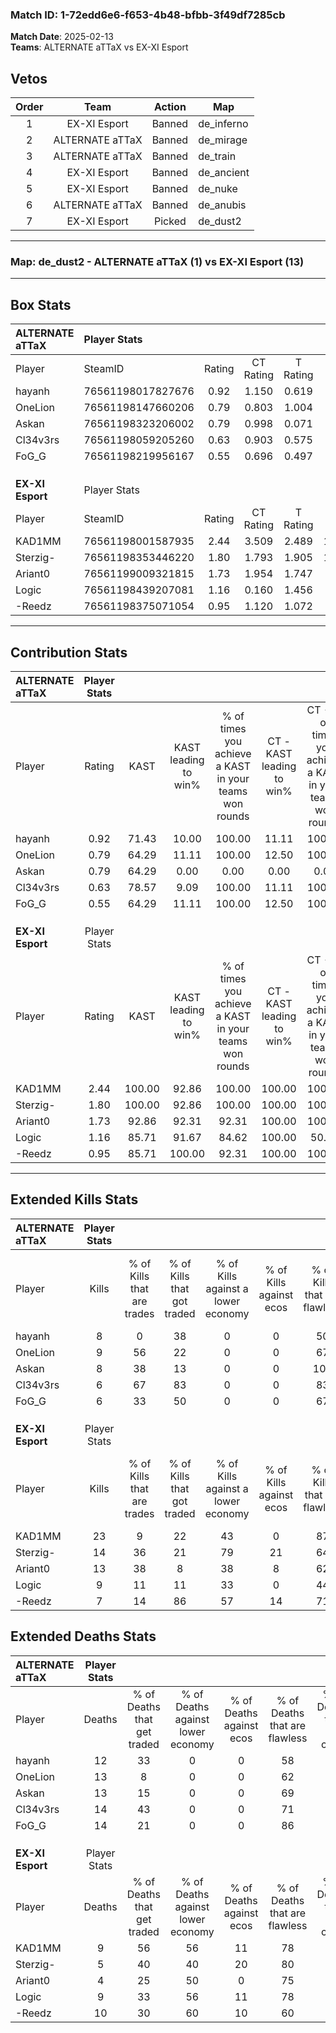### Match ID: 1-72edd6e6-f653-4b48-bfbb-3f49df7285cb  
**Match Date**: 2025-02-13  
**Teams**: ALTERNATE aTTaX vs EX-XI Esport  

## Vetos  

| Order | Team | Action | Map |
| :---: | :--: | :----: | --- |
| 1 | EX-XI Esport | Banned | de_inferno |
| 2 | ALTERNATE aTTaX | Banned | de_mirage |
| 3 | ALTERNATE aTTaX | Banned | de_train |
| 4 | EX-XI Esport | Banned | de_ancient |
| 5 | EX-XI Esport | Banned | de_nuke |
| 6 | ALTERNATE aTTaX | Banned | de_anubis |
| 7 | EX-XI Esport | Picked | de_dust2 |

---  

### **Map**: de_dust2 - ALTERNATE aTTaX (1) vs EX-XI Esport (13)  
---  

## Box Stats  

| **ALTERNATE aTTaX** | Player Stats      |        |           |          |        |       |       |         |        |      |     |
| :- | :- | :-: | :-: | :-: | :-: | :-: | :-: | :-: | :-: | :-: | :-: |
| Player              | SteamID           | Rating | CT Rating | T Rating |  KAST  |  ADR  | Kills | Assists | Deaths | K/D  | HS% |
| hayanh              | 76561198017827676 |  0.92  |   1.150   |  0.619   | 71.43  | 90.0  |   8   |    2    |   12   | 0.67 | 50  |
| OneLion             | 76561198147660206 |  0.79  |   0.803   |  1.004   | 64.29  | 56.4  |   9   |    3    |   13   | 0.69 | 55  |
| Askan               | 76561198323206002 |  0.79  |   0.998   |  0.071   | 64.29  | 76.7  |   8   |    2    |   13   | 0.62 |  0  |
| Cl34v3rs            | 76561198059205260 |  0.63  |   0.903   |  0.575   | 78.57  | 46.3  |   6   |    1    |   14   | 0.43 | 33  |
| FoG_G               | 76561198219956167 |  0.55  |   0.696   |  0.497   | 64.29  | 55.1  |   6   |    1    |   14   | 0.43 | 66  |
|                     |                   |        |           |          |        |       |       |         |        |      |     |
|                     |                   |        |           |          |        |       |       |         |        |      |     |
|                     |                   |        |           |          |        |       |       |         |        |      |     |
| **EX-XI Esport**    | Player Stats      |        |           |          |        |       |       |         |        |      |     |
| Player              | SteamID           | Rating | CT Rating | T Rating |  KAST  |  ADR  | Kills | Assists | Deaths | K/D  | HS% |
| KAD1MM              | 76561198001587935 |  2.44  |   3.509   |  2.489   | 100.00 | 168.8 |  23   |    5    |   9    | 2.56 | 39  |
| Sterzig-            | 76561198353446220 |  1.80  |   1.793   |  1.905   | 100.00 | 87.6  |  14   |    8    |   5    | 2.80 | 42  |
| Ariant0             | 76561199009321815 |  1.73  |   1.954   |  1.747   | 92.86  | 97.3  |  13   |    4    |   4    | 3.25 | 84  |
| Logic               | 76561198439207081 |  1.16  |   0.160   |  1.456   | 85.71  | 71.1  |   9   |    4    |   9    | 1.00 | 77  |
| -Reedz              | 76561198375071054 |  0.95  |   1.120   |  1.072   | 85.71  | 57.7  |   7   |    4    |   10   | 0.70 | 42  |
---  

## Contribution Stats  

| **ALTERNATE aTTaX** | Player Stats |        |                      |                                                        |                           |                                                             |                          |                                                            |
| :- | :-: | :-: | :-: | :-: | :-: | :-: | :-: | :-: |
| Player              |    Rating    |  KAST  | KAST leading to win% | % of times you achieve a KAST in your teams won rounds | CT - KAST leading to win% | CT - % of times you achieve a KAST in your teams won rounds | T - KAST leading to win% | T - % of times you achieve a KAST in your teams won rounds |
| hayanh              |     0.92     | 71.43  |        10.00         |                         100.00                         |           11.11           |                           100.00                            |           0.00           |                            0.00                            |
| OneLion             |     0.79     | 64.29  |        11.11         |                         100.00                         |           12.50           |                           100.00                            |           0.00           |                            0.00                            |
| Askan               |     0.79     | 64.29  |         0.00         |                          0.00                          |           0.00            |                            0.00                             |           0.00           |                            0.00                            |
| Cl34v3rs            |     0.63     | 78.57  |         9.09         |                         100.00                         |           11.11           |                           100.00                            |           0.00           |                            0.00                            |
| FoG_G               |     0.55     | 64.29  |        11.11         |                         100.00                         |           12.50           |                           100.00                            |           0.00           |                            0.00                            |
|                     |              |        |                      |                                                        |                           |                                                             |                          |                                                            |
|                     |              |        |                      |                                                        |                           |                                                             |                          |                                                            |
|                     |              |        |                      |                                                        |                           |                                                             |                          |                                                            |
| **EX-XI Esport**    | Player Stats |        |                      |                                                        |                           |                                                             |                          |                                                            |
| Player              |    Rating    |  KAST  | KAST leading to win% | % of times you achieve a KAST in your teams won rounds | CT - KAST leading to win% | CT - % of times you achieve a KAST in your teams won rounds | T - KAST leading to win% | T - % of times you achieve a KAST in your teams won rounds |
| KAD1MM              |     2.44     | 100.00 |        92.86         |                         100.00                         |          100.00           |                           100.00                            |          91.67           |                           100.00                           |
| Sterzig-            |     1.80     | 100.00 |        92.86         |                         100.00                         |          100.00           |                           100.00                            |          91.67           |                           100.00                           |
| Ariant0             |     1.73     | 92.86  |        92.31         |                         92.31                          |          100.00           |                           100.00                            |          90.91           |                           90.91                            |
| Logic               |     1.16     | 85.71  |        91.67         |                         84.62                          |          100.00           |                            50.00                            |          90.91           |                           90.91                            |
| -Reedz              |     0.95     | 85.71  |        100.00        |                         92.31                          |          100.00           |                           100.00                            |          100.00          |                           90.91                            |
---  

## Extended Kills Stats  

| **ALTERNATE aTTaX** | Player Stats |                            |                            |                                    |                         |                              |                                 |                                       |                    |           |
| :- | :-: | :-: | :-: | :-: | :-: | :-: | :-: | :-: | :-: | :-: |
| Player              |    Kills     | % of Kills that are trades | % of Kills that got traded | % of Kills against a lower economy | % of Kills against ecos | % of Kills that are flawless | % of Kills that are close duels | % of Kills that are assisted by flash | Pistol Round Kills | AWP Kills |
| hayanh              |      8       |             0              |             38             |                 0                  |            0            |              50              |               25                |                   0                   |         0          |     0     |
| OneLion             |      9       |             56             |             22             |                 0                  |            0            |              67              |               11                |                   0                   |         0          |     0     |
| Askan               |      8       |             38             |             13             |                 0                  |            0            |             100              |                0                |                   0                   |         5          |     0     |
| Cl34v3rs            |      6       |             67             |             83             |                 0                  |            0            |              83              |                0                |                   0                   |         0          |     1     |
| FoG_G               |      6       |             33             |             50             |                 0                  |            0            |              67              |               17                |                  17                   |         1          |     1     |
|                     |              |                            |                            |                                    |                         |                              |                                 |                                       |                    |           |
|                     |              |                            |                            |                                    |                         |                              |                                 |                                       |                    |           |
|                     |              |                            |                            |                                    |                         |                              |                                 |                                       |                    |           |
| **EX-XI Esport**    | Player Stats |                            |                            |                                    |                         |                              |                                 |                                       |                    |           |
| Player              |    Kills     | % of Kills that are trades | % of Kills that got traded | % of Kills against a lower economy | % of Kills against ecos | % of Kills that are flawless | % of Kills that are close duels | % of Kills that are assisted by flash | Pistol Round Kills | AWP Kills |
| KAD1MM              |      23      |             9              |             22             |                 43                 |            0            |              87              |                0                |                  22                   |         10         |     4     |
| Sterzig-            |      14      |             36             |             21             |                 79                 |           21            |              64              |                7                |                   0                   |         1          |     1     |
| Ariant0             |      13      |             38             |             8              |                 38                 |            8            |              62              |                8                |                   8                   |         0          |     3     |
| Logic               |      9       |             11             |             11             |                 33                 |            0            |              44              |               11                |                   0                   |         0          |     1     |
| -Reedz              |      7       |             14             |             86             |                 57                 |           14            |              71              |                0                |                   0                   |         0          |     1     |
## Extended Deaths Stats  

| **ALTERNATE aTTaX** | Player Stats |                             |                                   |                          |                               |                            |                           |               |
| :- | :-: | :-: | :-: | :-: | :-: | :-: | :-: | :-: |
| Player              |    Deaths    | % of Deaths that get traded | % of Deaths against lower economy | % of Deaths against ecos | % of Deaths that are flawless | % of Deaths that are close | % of Deaths while blinded | Deaths to AWP |
| hayanh              |      12      |             33              |                 0                 |            0             |              58               |             17             |             0             |       0       |
| OneLion             |      13      |              8              |                 0                 |            0             |              62               |             0              |             0             |       3       |
| Askan               |      13      |             15              |                 0                 |            0             |              69               |             0              |            23             |       4       |
| Cl34v3rs            |      14      |             43              |                 0                 |            0             |              71               |             7              |            14             |       1       |
| FoG_G               |      14      |             21              |                 0                 |            0             |              86               |             0              |             7             |       3       |
|                     |              |                             |                                   |                          |                               |                            |                           |               |
|                     |              |                             |                                   |                          |                               |                            |                           |               |
|                     |              |                             |                                   |                          |                               |                            |                           |               |
| **EX-XI Esport**    | Player Stats |                             |                                   |                          |                               |                            |                           |               |
| Player              |    Deaths    | % of Deaths that get traded | % of Deaths against lower economy | % of Deaths against ecos | % of Deaths that are flawless | % of Deaths that are close | % of Deaths while blinded | Deaths to AWP |
| KAD1MM              |      9       |             56              |                56                 |            11            |              78               |             11             |             0             |       3       |
| Sterzig-            |      5       |             40              |                40                 |            20            |              80               |             0              |            20             |       0       |
| Ariant0             |      4       |             25              |                50                 |            0             |              75               |             25             |             0             |       0       |
| Logic               |      9       |             33              |                56                 |            11            |              78               |             11             |             0             |       1       |
| -Reedz              |      10      |             30              |                60                 |            10            |              60               |             10             |             0             |       2       |
